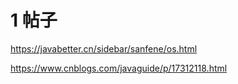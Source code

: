 
# 1 帖子 

https://javabetter.cn/sidebar/sanfene/os.html

https://www.cnblogs.com/javaguide/p/17312118.html



